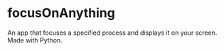 # focusOnAnything
An app that focuses a specified process and displays it on your screen. Made with Python.
